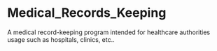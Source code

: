 # Medical_Records_Keeping
A medical record-keeping program intended for healthcare authorities usage such as hospitals, clinics, etc..
